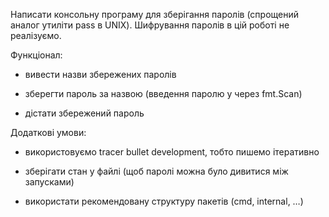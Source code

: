 Написати консольну програму для зберігання паролів (спрощений аналог утиліти pass в UNIX). Шифрування паролів в цій роботі не реалізуємо.

Функціонал: 

* вивести назви збережених паролів

* зберегти пароль за назвою (введення паролю у через fmt.Scan)

* дістати збережений пароль

Додаткові умови:

* використовуємо tracer bullet development, тобто пишемо ітеративно

* зберігати стан у файлі (щоб паролі можна було дивитися між запусками)

* використати рекомендовану структуру пакетів (cmd, internal, …)
